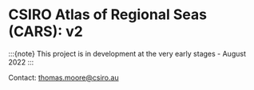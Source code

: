 # CSIRO Atlas of Regional Seas (CARS): v2

:::{note}
This project is in development at the very early stages - August 2022
:::

Contact: thomas.moore@csiro.au
